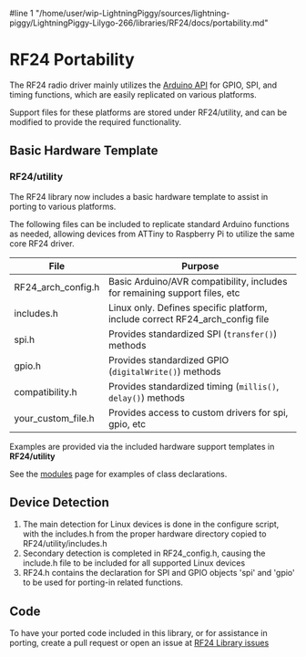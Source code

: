 #line 1 "/home/user/wip-LightningPiggy/sources/lightning-piggy/LightningPiggy-Lilygo-266/libraries/RF24/docs/portability.md"
# RF24 Portability

The RF24 radio driver mainly utilizes the [Arduino API](http://arduino.cc/en/reference/homePage)
for GPIO, SPI, and timing functions, which are easily replicated on various platforms.

Support files for these platforms are stored under RF24/utility, and can be modified to provide the
required functionality.

## Basic Hardware Template

### RF24/utility

The RF24 library now includes a basic hardware template to assist in porting to various platforms.

The following files can be included to replicate standard Arduino functions as needed, allowing devices from ATTiny to Raspberry Pi to utilize the same core RF24 driver.

| File               | Purpose                                                                      |
| ------------------ | ---------------------------------------------------------------------------- |
| RF24_arch_config.h | Basic Arduino/AVR compatibility, includes for remaining support files, etc   |
| includes.h         | Linux only. Defines specific platform, include correct RF24_arch_config file |
| spi.h              | Provides standardized SPI (`transfer()`) methods                             |
| gpio.h             | Provides standardized GPIO (`digitalWrite()`) methods                        |
| compatibility.h    | Provides standardized timing (`millis()`, `delay()`) methods                 |
| your_custom_file.h | Provides access to custom drivers for spi, gpio, etc                         |

Examples are provided via the included hardware support templates in **RF24/utility**

See the [modules](modules.html) page for examples of class declarations.

## Device Detection

1. The main detection for Linux devices is done in the configure script, with the includes.h from the proper hardware directory copied to RF24/utility/includes.h
2. Secondary detection is completed in RF24_config.h, causing the include.h file to be included for all supported Linux devices
3. RF24.h contains the declaration for SPI and GPIO objects 'spi' and 'gpio' to be used for porting-in related functions.

## Code

To have your ported code included in this library, or for assistance in porting, create a pull request or open an issue at [RF24 Library issues](https://github.com/nRF24/RF24)
